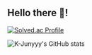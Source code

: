 ## Hello there 👋!
[![Solved.ac Profile](http://mazassumnida.wtf/api/v2/generate_badge?boj=sangbaek_111)](https://solved.ac/sangbaek_111/)

![K-Junyyy's GitHub stats](https://github-readme-stats.vercel.app/api?username=masangbaek&show_icons=true&theme=tokyonight)

